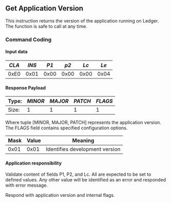 ## Get Application Version

This instruction returns the version of the application running on Ledger. 
The function is safe to call at any time.

### Command Coding

#### Input data

| *CLA* | *INS* | *P1* | *p2* | *Lc* | *Le* |
|-------|-------|------|------|------|------|
|  0xE0 |  0x01 | 0x00 | 0x00 | 0x00 | 0x04 |
 
#### Response Payload

|Type: | *MINOR* | *MAJOR* | *PATCH* | *FLAGS* |
|------|---------|---------|---------|---------|
|Size: |    1    |    1    |    1    |    1    |

Where tuple [MINOR, MAJOR, PATCH] represents 
the application version. The FLAGS field contains
specified configuration options.

| Mask | Value | Meaning                        |
|------|-------|--------------------------------|
| 0x01 | 0x01  | Identifies development version |

#### Application responsibility

Validate content of fields P1, P2, and Lc. All are expected
to be set to defined values. Any other value will be identified
as an error and responded with error message.

Respond with application version and internal flags.
